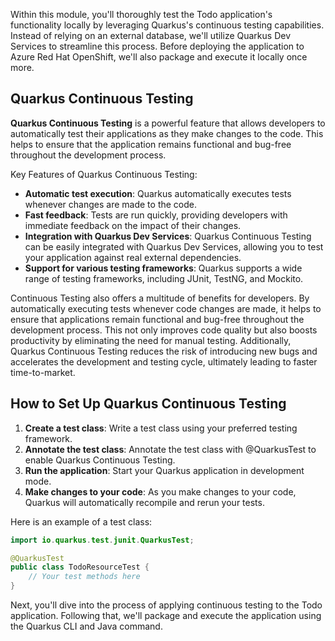 Within this module, you'll thoroughly test the Todo application's functionality locally by leveraging Quarkus's continuous testing capabilities. Instead of relying on an external database, we'll utilize Quarkus Dev Services to streamline this process. Before deploying the application to Azure Red Hat OpenShift, we'll also package and execute it locally once more.

## Quarkus Continuous Testing

**Quarkus Continuous Testing** is a powerful feature that allows developers to automatically test their applications as they make changes to the code. This helps to ensure that the application remains functional and bug-free throughout the development process.

Key Features of Quarkus Continuous Testing:

* **Automatic test execution**: Quarkus automatically executes tests whenever changes are made to the code.
* **Fast feedback**: Tests are run quickly, providing developers with immediate feedback on the impact of their changes.
* **Integration with Quarkus Dev Services**: Quarkus Continuous Testing can be easily integrated with Quarkus Dev Services, allowing you to test your application against real external dependencies.
* **Support for various testing frameworks**: Quarkus supports a wide range of testing frameworks, including JUnit, TestNG, and Mockito.

Continuous Testing also offers a multitude of benefits for developers. By automatically executing tests whenever code changes are made, it helps to ensure that applications remain functional and bug-free throughout the development process. This not only improves code quality but also boosts productivity by eliminating the need for manual testing. Additionally, Quarkus Continuous Testing reduces the risk of introducing new bugs and accelerates the development and testing cycle, ultimately leading to faster time-to-market.

## How to Set Up Quarkus Continuous Testing

1. **Create a test class**: Write a test class using your preferred testing framework.
2. **Annotate the test class**: Annotate the test class with @QuarkusTest to enable Quarkus Continuous Testing.
3. **Run the application**: Start your Quarkus application in development mode.
4. **Make changes to your code**: As you make changes to your code, Quarkus will automatically recompile and rerun your tests.

Here is an example of a test class:

```java
import io.quarkus.test.junit.QuarkusTest;

@QuarkusTest
public class TodoResourceTest {
    // Your test methods here
}
```

Next, you'll dive into the process of applying continuous testing to the Todo application. Following that, we'll package and execute the application using the Quarkus CLI and Java command.